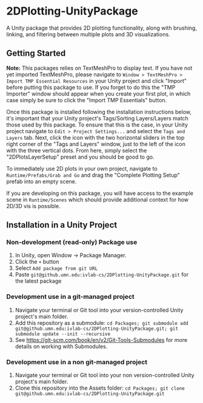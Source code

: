 # 2DPlotting-UnityPackage

A Unity package that provides 2D plotting functionality, along with brushing, linking, and filtering between multiple plots and 3D visualizations.

## Getting Started

**Note:** This packages relies on TextMeshPro to display text. If you have not yet imported TextMeshPro, please navigate to `Window > TextMeshPro > Import TMP Essential Resources` in your Unity project and click "Import" before putting this package to use. If you forget to do this the "TMP Importer" window should appear when you create your first plot, in which case simply be sure to click the "Import TMP Essentials" button.

Once this package is installed following the installation instructions below, it's important that your Unity project's Tags/Sorting Layers/Layers match those used by this package. To ensure that this is the case, in your Unity project navigate to `Edit > Project Settings...` and select the `Tags and Layers` tab. Next, click the icon with the two horizontal sliders in the top right corner of the "Tags and Layers" window, just to the left of the icon with the three vertical dots. From here, simply select the "2DPlotsLayerSetup" preset and you should be good to go.

To immediately use 2D plots in your own project, navigate to `Runtime/Prefabs/Grab and Go` and drag the "Complete Plotting Setup" prefab into an empty scene. 

If you are developing on this package, you will have access to the example scene in `Runtime/Scenes` which should provide additional context for how 2D/3D vis is possible.

## Installation in a Unity Project

### Non-development (read-only) Package use
1. In Unity, open Window -> Package Manager. 
2. Click the ```+``` button
3. Select ```Add package from git URL```
4. Paste ```git@github.umn.edu:ivlab-cs/2DPlotting-UnityPackage.git``` for the latest package

### Development use in a git-managed project
1. Navigate your terminal or Git tool into your version-controlled Unity project's main folder. 
2. Add this repository as a submodule: ```cd Packages; git submodule add git@github.umn.edu:ivlab-cs/2DPlotting-UnityPackage.git; git submodule update --init --recursive```
3. See https://git-scm.com/book/en/v2/Git-Tools-Submodules for more details on working with Submodules. 

### Development use in a non git-managed project
1. Navigate your terminal or Git tool into your non version-controlled Unity project's main folder. 
2. Clone this repository into the Assets folder: ```cd Packages; git clone git@github.umn.edu:ivlab-cs/2DPlotting-UnityPackage.git```
